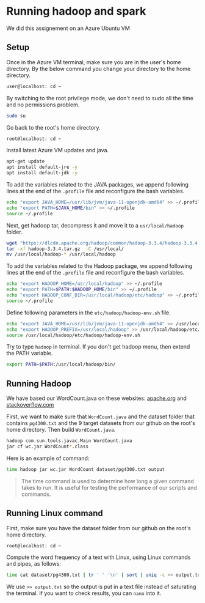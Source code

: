 
# Running hadoop and spark

We did this assignement on an Azure Ubuntu VM

## Setup

Once in the Azure VM terminal, make sure you are in the user's home directory. By the below command you change your directory to the home directory.
```bash
user@localhost: cd ~
```

By switching to the root privilege mode, we don't need to sudo all the time and no permissions problem. 
```bash
sudo su
```

Go back to the root's home directory.
```bash
root@localhost: cd ~
```

Install latest Azure VM updates and java.
```bash
apt-get update
apt install default-jre -y
apt install default-jdk -y
```

To add the variables related to the JAVA packages, we append following lines at the end of the ```.profile``` file and reconfigure the bash variables. 
```bash
echo "export JAVA_HOME=/usr/lib/jvm/java-11-openjdk-amd64" >> ~/.profile
echo "export PATH=$JAVA_HOME/bin" >> ~/.profile
source ~/.profile
```

Next, get hadoop tar, decompress it and move it to a ```usr/local/hadoop``` folder.

```bash
wget "https://dlcdn.apache.org/hadoop/common/hadoop-3.3.4/hadoop-3.3.4.tar.gz"
tar -xf hadoop-3.3.4.tar.gz  -C /usr/local/
mv /usr/local/hadoop-* /usr/local/hadoop
```

To add the variables related to the Hadoop package, we append following lines at the end of the ```.profile``` file and reconfigure the bash variables. 
```bash
echo "export HADOOP_HOME=/usr/local/hadoop" >> ~/.profile
echo "export PATH=$PATH:$HADOOP_HOME/bin" >> ~/.profile
echo "export HADOOP_CONF_DIR=/usr/local/hadoop/etc/hadoop" >> ~/.profile
source ~/.profile
```

Define following parameters in the ```etc/hadoop/hadoop-env.sh``` file.
```bash
echo "export JAVA_HOME=/usr/lib/jvm/java-11-openjdk-amd64" >> /usr/local/hadoop/etc/hadoop/hadoop-env.sh
echo "export HADOOP_PREFIX=/usr/local/hadoop" >> /usr/local/hadoop/etc/hadoop/hadoop-env.sh
source /usr/local/hadoop/etc/hadoop/hadoop-env.sh
```

Try to type ```hadoop``` in terminal. If you don't get hadoop menu, then extend the PATH variable.
```bash
export PATH=$PATH:/usr/local/hadoop/bin/
```

## Running Hadoop
We have based our WordCount.java on these websites: [apache.org](<http://svn.apache.org/viewvc/hadoop/common/trunk/hadoop-mapreduce-project/hadoop-mapreduce-examples/src/main/java/org/apache/hadoop/examples/WordCount.java?view=log>) and [stackoverflow.com](<https://stackoverflow.com/questions/26700910/hadoop-java-error-exception-in-thread-main-java-lang-noclassdeffounderror-w>)


First, we want to make sure that ```WordCount.java``` and the dataset folder that contains ```pg4300.txt``` and the 9 target datasets from our github on the root's home directory. Then build ```WordCount.java```.
```bash
hadoop com.sun.tools.javac.Main WordCount.java
jar cf wc.jar WordCount*.class
```
Here is an example of command:
```bash
time hadoop jar wc.jar WordCount dataset/pg4300.txt output
```
> The time command is used to determine how long a given command takes to run. It is useful for testing the performance of our scripts and commands.

## Running Linux command

First, make sure you have the dataset folder from our github on the root's home directory.
```bash
root@localhost: cd ~
```

Compute the word frequency of a text with Linux, using Linux commands and pipes, as follows:
```bash
time cat dataset/pg4300.txt | tr ' ' '\n' | sort | uniq -c >> output.txt
```
We use ```>> output.txt``` so the output is put in a text file instead of saturating the terminal. If you want to check results, you can ```nano``` into it.

